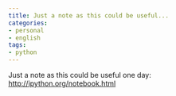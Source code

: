 ```yaml
---
title: Just a note as this could be useful...
categories:
- personal
- english
tags:
- python
---
```

Just a note as this could be useful one day: <http://ipython.org/notebook.html>

